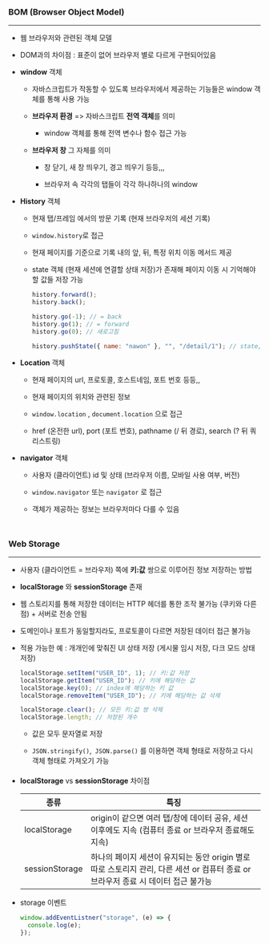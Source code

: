 ### BOM (Browser Object Model)

---

- 웹 브라우저와 관련된 객체 모델

- DOM과의 차이점 : 표준이 없어 브라우저 별로 다르게 구현되어있음

- **window** 객체

  - 자바스크립트가 작동할 수 있도록 브라우저에서 제공하는 기능들은 window 객체를 통해 사용 가능

  - **브라우저 환경** => 자바스크립트 **전역 객체**를 의미

    - window 객체를 통해 전역 변수나 함수 접근 가능

  - **브라우저 창** 그 자체를 의미

    - 창 닫기, 새 창 띄우기, 경고 띄우기 등등,,,

    - 브라우저 속 각각의 탭들이 각각 하나하나의 window

- **History** 객체

  - 현재 탭/프레임 에서의 방문 기록 (현재 브라우저의 세션 기록)

  - `window.history`로 접근

  - 현재 페이지를 기준으로 기록 내의 앞, 뒤, 특정 위치 이동 메서드 제공

  - state 객체 (현재 세션에 연결할 상태 저장)가 존재해 페이지 이동 시 기억해야 할 값들 저장 가능

    ```js
    history.forward();
    history.back();

    history.go(-1); // = back
    history.go(1); // = forward
    history.go(0); // 새로고침

    history.pushState({ name: "nawon" }, "", "/detail/1"); // state, title, url 순
    ```

- **Location** 객체

  - 현재 페이지의 url, 프로토콜, 호스트네임, 포트 번호 등등,,

  - 현재 페이지의 위치와 관련된 정보

  - `window.location` , `document.location` 으로 접근

  - href (온전한 url), port (포트 번호), pathname (/ 뒤 경로), search (? 뒤 쿼리스트링)

- **navigator** 객체

  - 사용자 (클라이언트) id 및 상태 (브라우저 이름, 모바일 사용 여부, 버전)

  - `window.navigator` 또는 `navigator` 로 접근

  - 객체가 제공하는 정보는 브라우저마다 다를 수 있음

<div style="margin: 50px"></div>

### Web Storage

---

- 사용자 (클라이언트 = 브라우저) 쪽에 **키:값** 쌍으로 이루어진 정보 저장하는 방법

- **localStorage** 와 **sessionStorage** 존재

- 웹 스토리지를 통해 저장한 데이터는 HTTP 헤더를 통한 조작 불가능 (쿠키와 다른 점) + 서버로 전송 안됨

- 도메인이나 포트가 동일할지라도, 프로토콜이 다르면 저장된 데이터 접근 불가능

- 적용 가능한 예 : 개개인에 맞춰진 UI 상태 저장 (게시물 임시 저장, 다크 모드 상태 저장)

  ```js
  localStorage.setItem("USER_ID", 1); // 키:값 저장
  localStorage.getItem("USER_ID"); // 키에 해당하는 값
  localStorage.key(0); // index에 해당하는 키 값
  localStorage.removeItem("USER_ID"); // 키에 해당하는 값 삭제

  localStorage.clear(); // 모든 키:값 쌍 삭제
  localStorage.length; // 저장된 개수
  ```

  - 값은 모두 문자열로 저장

  - `JSON.stringify()`,` JSON.parse()` 를 이용하면 객체 형태로 저장하고 다시 객체 형태로 가져오기 가능

<div style="margin: 20px"></div>

- **localStorage** vs **sessionStorage** 차이점

  | 종류           | 특징                                                                                                                               |
  | -------------- | ---------------------------------------------------------------------------------------------------------------------------------- |
  | localStorage   | origin이 같으면 여러 탭/창에 데이터 공유, 세션 이후에도 지속 (컴퓨터 종료 or 브라우저 종료해도 지속)                               |
  | sessionStorage | 하나의 페이지 세션이 유지되는 동안 origin 별로 따로 스토리지 관리, 다른 세션 or 컴퓨터 종료 or 브라우저 종료 시 데이터 접근 불가능 |

- storage 이벤트

  ```js
  window.addEventListner("storage", (e) => {
    console.log(e);
  });
  ```
